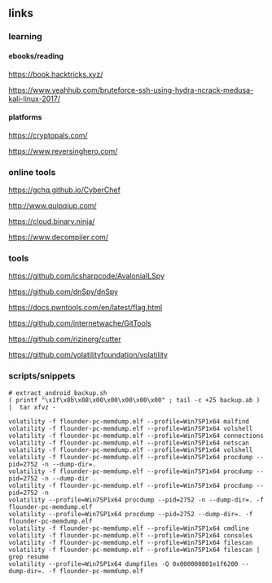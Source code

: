 ## links

### learning 

#### ebooks/reading

https://book.hacktricks.xyz/

https://www.yeahhub.com/bruteforce-ssh-using-hydra-ncrack-medusa-kali-linux-2017/



#### platforms

https://cryptopals.com/

https://www.reversinghero.com/

### online tools

[ https://gchq.github.io/CyberChef ]( https://gchq.github.io/CyberChef/#recipe=Magic(4,false,false,'')From_Base64('A-Za-z0-9%2B/%3D',true/disabled)Magic(4,true,true,'HTB%7B'/disabled)Strings('Single%20byte',4,'Alphanumeric%20%2B%20punctuation%20(A)',false/disabled)&input=TlZDaWpGN242cGVNN2E3eUxZUFpyUGdIbVdVSGk5N0xDQXpYeFNFVXJhS21l )

http://www.quipqiup.com/

https://cloud.binary.ninja/

https://www.decompiler.com/




### tools

https://github.com/icsharpcode/AvaloniaILSpy

https://github.com/dnSpy/dnSpy

https://docs.pwntools.com/en/latest/flag.html

https://github.com/internetwache/GitTools

https://github.com/rizinorg/cutter

https://github.com/volatilityfoundation/volatility

### scripts/snippets

```SHELL
# extract_android_backup.sh
( printf "\x1f\x8b\x08\x00\x00\x00\x00\x00" ; tail -c +25 backup.ab ) |  tar xfvz -
```

```SHELL
volatility -f flounder-pc-memdump.elf --profile=Win7SP1x64 malfind
volatility -f flounder-pc-memdump.elf --profile=Win7SP1x64 volshell
volatility -f flounder-pc-memdump.elf --profile=Win7SP1x64 connections
volatility -f flounder-pc-memdump.elf --profile=Win7SP1x64 netscan
volatility -f flounder-pc-memdump.elf --profile=Win7SP1x64 volshell
volatility -f flounder-pc-memdump.elf --profile=Win7SP1x64 procdump --pid=2752 -n --dump-dir=.
volatility -f flounder-pc-memdump.elf --profile=Win7SP1x64 procdump --pid=2752 -n --dump-dir .
volatility -f flounder-pc-memdump.elf --profile=Win7SP1x64 procdump --pid=2752 -n 
volatility --profile=Win7SP1x64 procdump --pid=2752 -n --dump-dir=. -f flounder-pc-memdump.elf
volatility --profile=Win7SP1x64 procdump --pid=2752 --dump-dir=. -f flounder-pc-memdump.elf
volatility -f flounder-pc-memdump.elf --profile=Win7SP1x64 cmdline
volatility -f flounder-pc-memdump.elf --profile=Win7SP1x64 consoles
volatility -f flounder-pc-memdump.elf --profile=Win7SP1x64 filescan
volatility -f flounder-pc-memdump.elf --profile=Win7SP1x64 filescan | grep resume
volatility --profile=Win7SP1x64 dumpfiles -Q 0x000000001e1f6200 --dump-dir=. -f flounder-pc-memdump.elf
```
